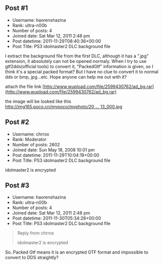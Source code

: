 ## Post #1
- Username: haorenshazina
- Rank: ultra-n00b
- Number of posts: 4
- Joined date: Sat Mar 12, 2011 2:48 pm
- Post datetime: 2011-11-29T08:40:36+00:00
- Post Title: PS3 idolmaster2 DLC background file

I extract the background file from the first DLC, although it has a ".jpg" extension, it absolutely can not be opened normaly.
When I try to use gtf2dds(official tools) to convert it, "PackedGtf" information is given, so I think it's a special packed format? But I have no clue to convert it to normal dds or bmp, jpg...etc.
Hope anyone can help me out with it?

attach the file link
[http://www.wupload.com/file/2599430762/ad_bg.rar](http://www.wupload.com/file/2599430762/ad_bg.rar)

the image will be looked like this
[http://img165.poco.cn/mypoco/myphoto/20 ... 13_000.jpg](http://img165.poco.cn/mypoco/myphoto/20111026/11/60380895201110261135072326012574113_000.jpg)
## Post #2
- Username: chrrox
- Rank: Moderator
- Number of posts: 2602
- Joined date: Sun May 18, 2008 10:01 pm
- Post datetime: 2011-11-29T10:04:19+00:00
- Post Title: PS3 idolmaster2 DLC background file

idolmaster2 is encrypted
## Post #3
- Username: haorenshazina
- Rank: ultra-n00b
- Number of posts: 4
- Joined date: Sat Mar 12, 2011 2:48 pm
- Post datetime: 2011-11-30T05:34:28+00:00
- Post Title: PS3 idolmaster2 DLC background file

> Reply from chrrox
>
> idolmaster2 is encrypted

So..Packed Gtf means it is an encrypted GTF format and impossible to convert to DDS straightly?
